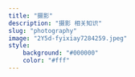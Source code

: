 ```yaml
---
title: "摄影"
description: "摄影 相关知识"
slug: "photography"
image: "2Y5d-fyixiay7284259.jpeg"
style:
    background: "#000000"
    color: "#fff"
---
```

